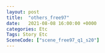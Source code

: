 ```yaml
---
layout: post
title:  "others_free97"
date:   2021-08-08 16:00:00 +0000
categories: Etc
Tags: Story Etc
SceneCode: ["scene_free97_q1_s20"]
---
```

